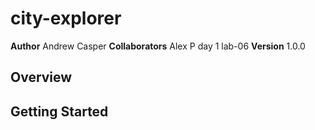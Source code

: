 # city-explorer

**Author** Andrew Casper
**Collaborators** Alex P day 1 lab-06
**Version** 1.0.0

## Overview

## Getting Started
